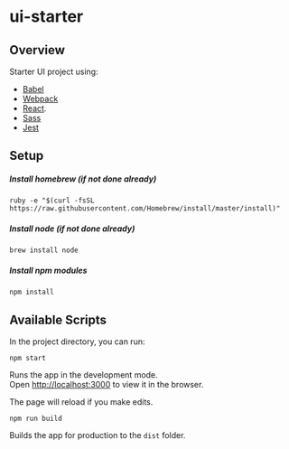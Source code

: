 # ui-starter

## Overview
Starter UI project using:
- [Babel](https://github.com/babel/babel)
- [Webpack](https://github.com/webpack/webpack)
- [React](https://github.com/facebook/react).
- [Sass](https://github.com/sass/sass)
- [Jest](https://github.com/facebook/jest)

## Setup
##### Install homebrew (if not done already)
```
ruby -e "$(curl -fsSL https://raw.githubusercontent.com/Homebrew/install/master/install)"
```

##### Install node (if not done already)
```
brew install node
```

##### Install npm modules
```
npm install
```

## Available Scripts

In the project directory, you can run:

```
npm start
```
Runs the app in the development mode.<br>
Open [http://localhost:3000](http://localhost:3000) to view it in the browser.

The page will reload if you make edits.

```
npm run build
```
Builds the app for production to the `dist` folder.
